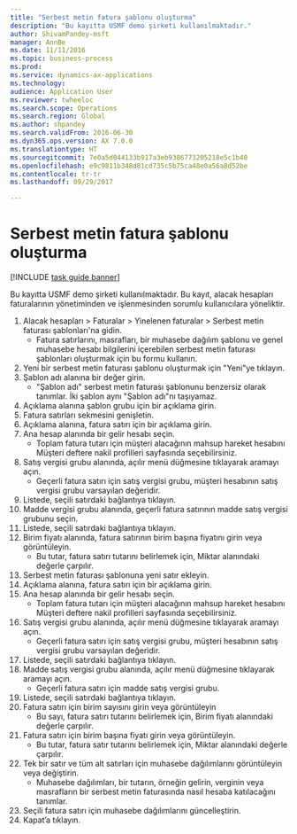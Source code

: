 ```yaml
--- 
title: "Serbest metin fatura şablonu oluşturma"
description: "Bu kayıtta USMF demo şirketi kullanılmaktadır."
author: ShivamPandey-msft
manager: AnnBe
ms.date: 11/11/2016
ms.topic: business-process
ms.prod: 
ms.service: dynamics-ax-applications
ms.technology: 
audience: Application User
ms.reviewer: twheeloc
ms.search.scope: Operations
ms.search.region: Global
ms.author: shpandey
ms.search.validFrom: 2016-06-30
ms.dyn365.ops.version: AX 7.0.0
ms.translationtype: HT
ms.sourcegitcommit: 7e0a5d044133b917a3eb9386773205218e5c1b40
ms.openlocfilehash: e9c9811b348d81cd735c5b75ca48e0a56a8d52be
ms.contentlocale: tr-tr
ms.lasthandoff: 09/29/2017

---
```

# <a name="create-a-free-text-invoice-template"></a>Serbest metin fatura şablonu oluşturma

[!INCLUDE [task guide banner](../../includes/task-guide-banner.md)]

Bu kayıtta USMF demo şirketi kullanılmaktadır. Bu kayıt, alacak hesapları faturalarının yönetiminden ve işlenmesinden sorumlu kullanıcılara yöneliktir.

1. Alacak hesapları > Faturalar > Yinelenen faturalar > Serbest metin faturası şablonları'na gidin.
    * Fatura satırlarını, masrafları, bir muhasebe dağılım şablonu ve genel muhasebe hesabı bilgilerini içerebilen serbest metin faturası şablonları oluşturmak için bu formu kullanın.  
2. Yeni bir serbest metin faturası şablonu oluşturmak için "Yeni"ye tıklayın.
3. Şablon adı alanına bir değer girin.
    * "Şablon adı" serbest metin faturası şablonunu benzersiz olarak tanımlar. İki şablon aynı "Şablon adı"nı taşıyamaz.  
4. Açıklama alanına şablon grubu için bir açıklama girin.
5. Fatura satırları sekmesini genişletin.
6. Açıklama alanına, fatura satırı için bir açıklama girin.
7. Ana hesap alanında bir gelir hesabı seçin.
    * Toplam fatura tutarı için müşteri alacağının mahsup hareket hesabını Müşteri deftere nakil profilleri sayfasında seçebilirsiniz.  
8. Satış vergisi grubu alanında, açılır menü düğmesine tıklayarak aramayı açın.
    * Geçerli fatura satırı için satış vergisi grubu, müşteri hesabının satış vergisi grubu varsayılan değeridir.  
9. Listede, seçili satırdaki bağlantıya tıklayın.
10. Madde vergisi grubu alanında, geçerli fatura satırının madde satış vergisi grubunu seçin.
11. Listede, seçili satırdaki bağlantıya tıklayın.
12. Birim fiyatı alanında, fatura satırının birim başına fiyatını girin veya görüntüleyin.
    * Bu tutar, fatura satırı tutarını belirlemek için, Miktar alanındaki değerle çarpılır.  
13. Serbest metin faturası şablonuna yeni satır ekleyin.
14. Açıklama alanına, fatura satırı için bir açıklama girin.
15. Ana hesap alanında bir gelir hesabı seçin.
    * Toplam fatura tutarı için müşteri alacağının mahsup hareket hesabını Müşteri deftere nakil profilleri sayfasında seçebilirsiniz.  
16. Satış vergisi grubu alanında, açılır menü düğmesine tıklayarak aramayı açın.
    * Geçerli fatura satırı için satış vergisi grubu, müşteri hesabının satış vergisi grubu varsayılan değeridir.  
17. Listede, seçili satırdaki bağlantıya tıklayın.
18. Madde satış vergisi grubu alanında, açılır menü düğmesine tıklayarak aramayı açın.
    * Geçerli fatura satırı için madde satış vergisi grubu.  
19. Listede, seçili satırdaki bağlantıya tıklayın.
20. Fatura satırı için birim sayısını girin veya görüntüleyin
    * Bu sayı, fatura satırı tutarını belirlemek için, Birim fiyatı alanındaki değerle çarpılır.  
21. Fatura satırı için birim başına fiyatı girin veya görüntüleyin. 
    * Bu tutar, fatura satır tutarını belirlemek için, Miktar alanındaki değerle çarpılır.  
22. Tek bir satır ve tüm alt satırları için muhasebe dağılımlarını görüntüleyin veya değiştirin.
    * Muhasebe dağılımları, bir tutarın, örneğin gelirin, verginin veya masrafların bir serbest metin faturasında nasıl hesaba katılacağını tanımlar.  
23. Seçili fatura satırı için muhasebe dağılımlarını güncelleştirin.
24. Kapat’a tıklayın.


